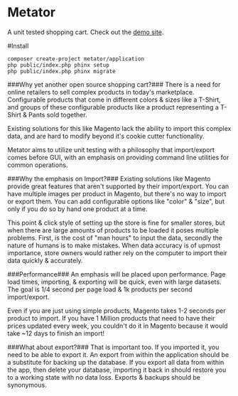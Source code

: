 Metator
=======
A unit tested shopping cart. Check out the [demo site](http://demo.metator.com/).

#Install
````
composer create-project metator/application
php public/index.php phinx setup
php public/index.php phinx migrate
````

###Why yet another open source shopping cart?###
There is a need for online retailers to sell complex products in today's marketplace. Configurable products that come in different colors & sizes like a T-Shirt, and groups of these configurable products like a product representing a T-Shirt & Pants sold together.

Existing solutions for this like Magento lack the ability to import this complex data, and are hard to modify beyond it's cookie cutter functionality.

Metator aims to utilize unit testing with a philosophy that import/export comes before GUI, with an emphasis on providing command line utilities for common operations.

###Why the emphasis on Import?###
Existing solutions like Magento provide great features that aren't supported by their import/export. You can have multiple images per product in Magento, but there's no way to import or export them. You can add configurable options like "color" & "size", but only if you do so by hand one product at a time.

This point & click style of setting up the store is fine for smaller stores, but when there are large amounts of products to be loaded it poses multiple problems. First, is the cost of "man hours" to input the data, secondly the nature of humans is to make mistakes. When data accuracy is of upmost importance, store owners would rather rely on the computer to import their data quickly & accurately.

###Performance###
An emphasis will be placed upon performance. Page load times, importing, & exporting will be quick, even with large datasets. The goal is 1/4 second per page load & 1k products per second import/export.

Even if you are just using simple products, Magento takes 1-2 seconds per product to import. If you have 1 Million products that need to have their prices updated every week, you couldn't do it in Magento because it would take ~12 days to finish an import!

###What about export?###
That is important too. If you imported it, you need to be able to export it. An export from within the application should be a substitute for backing up the database. If you export all data from within the app, then delete your database, importing it back in should restore you to a working state with no data loss. Exports & backups should be synonymous.
